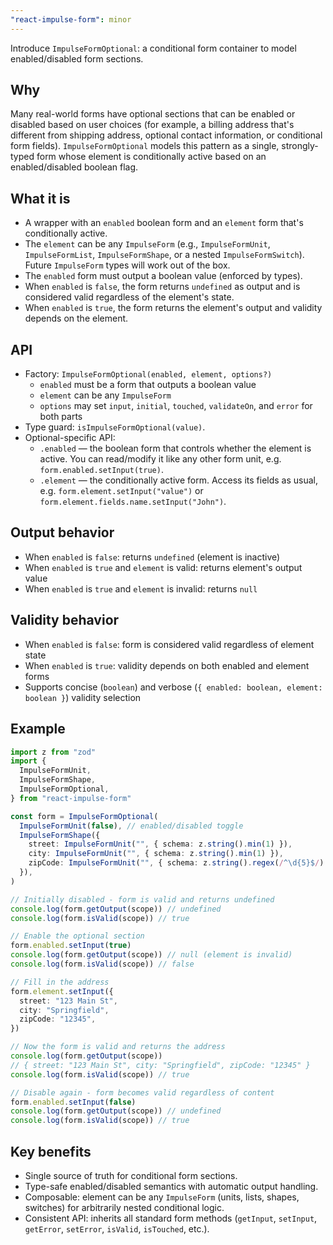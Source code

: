 ```yaml
---
"react-impulse-form": minor
---
```


Introduce `ImpulseFormOptional`: a conditional form container to model enabled/disabled form sections.

## Why

Many real-world forms have optional sections that can be enabled or disabled based on user choices (for example, a billing address that's different from shipping address, optional contact information, or conditional form fields). `ImpulseFormOptional` models this pattern as a single, strongly-typed form whose element is conditionally active based on an enabled/disabled boolean flag.

## What it is

- A wrapper with an `enabled` boolean form and an `element` form that's conditionally active.
- The `element` can be any `ImpulseForm` (e.g., `ImpulseFormUnit`, `ImpulseFormList`, `ImpulseFormShape`, or a nested `ImpulseFormSwitch`). Future `ImpulseForm` types will work out of the box.
- The `enabled` form must output a boolean value (enforced by types).
- When `enabled` is `false`, the form returns `undefined` as output and is considered valid regardless of the element's state.
- When `enabled` is `true`, the form returns the element's output and validity depends on the element.

## API

- Factory: `ImpulseFormOptional(enabled, element, options?)`
  - `enabled` must be a form that outputs a boolean value
  - `element` can be any `ImpulseForm`
  - `options` may set `input`, `initial`, `touched`, `validateOn`, and `error` for both parts
- Type guard: `isImpulseFormOptional(value)`.
- Optional-specific API:
  - `.enabled` — the boolean form that controls whether the element is active. You can read/modify it like any other form unit, e.g. `form.enabled.setInput(true)`.
  - `.element` — the conditionally active form. Access its fields as usual, e.g. `form.element.setInput("value")` or `form.element.fields.name.setInput("John")`.

## Output behavior

- When `enabled` is `false`: returns `undefined` (element is inactive)
- When `enabled` is `true` and `element` is valid: returns element's output value
- When `enabled` is `true` and `element` is invalid: returns `null`

## Validity behavior

- When `enabled` is `false`: form is considered valid regardless of element state
- When `enabled` is `true`: validity depends on both enabled and element forms
- Supports concise (`boolean`) and verbose (`{ enabled: boolean, element: boolean }`) validity selection

## Example

```ts
import z from "zod"
import {
  ImpulseFormUnit,
  ImpulseFormShape,
  ImpulseFormOptional,
} from "react-impulse-form"

const form = ImpulseFormOptional(
  ImpulseFormUnit(false), // enabled/disabled toggle
  ImpulseFormShape({
    street: ImpulseFormUnit("", { schema: z.string().min(1) }),
    city: ImpulseFormUnit("", { schema: z.string().min(1) }),
    zipCode: ImpulseFormUnit("", { schema: z.string().regex(/^\d{5}$/) }),
  }),
)

// Initially disabled - form is valid and returns undefined
console.log(form.getOutput(scope)) // undefined
console.log(form.isValid(scope)) // true

// Enable the optional section
form.enabled.setInput(true)
console.log(form.getOutput(scope)) // null (element is invalid)
console.log(form.isValid(scope)) // false

// Fill in the address
form.element.setInput({
  street: "123 Main St",
  city: "Springfield",
  zipCode: "12345",
})

// Now the form is valid and returns the address
console.log(form.getOutput(scope))
// { street: "123 Main St", city: "Springfield", zipCode: "12345" }
console.log(form.isValid(scope)) // true

// Disable again - form becomes valid regardless of content
form.enabled.setInput(false)
console.log(form.getOutput(scope)) // undefined
console.log(form.isValid(scope)) // true
```

## Key benefits

- Single source of truth for conditional form sections.
- Type-safe enabled/disabled semantics with automatic output handling.
- Composable: element can be any `ImpulseForm` (units, lists, shapes, switches) for arbitrarily nested conditional logic.
- Consistent API: inherits all standard form methods (`getInput`, `setInput`, `getError`, `setError`, `isValid`, `isTouched`, etc.).
